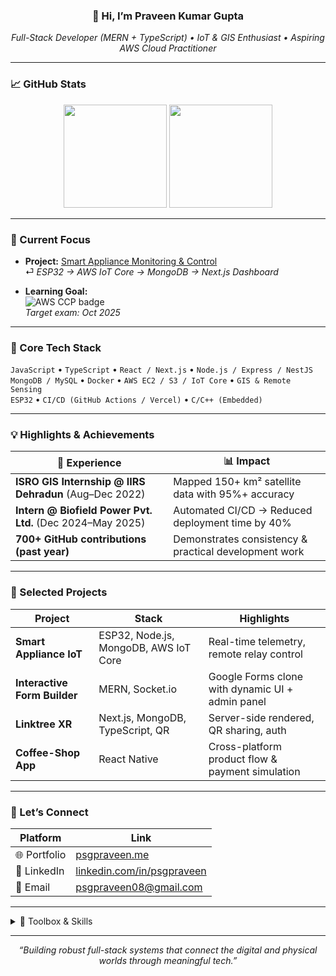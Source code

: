 <!--
  Repository: psgpraveen/psgpraveen
  This README powers your GitHub profile page.
  Update badges, project links, and stats URLs as you earn new skills.
-->

<h3 align="center">
  👋 Hi, I’m <strong>Praveen Kumar Gupta</strong>
</h3>

<p align="center">
  <em>Full-Stack Developer (MERN + TypeScript) • IoT & GIS Enthusiast • Aspiring AWS Cloud Practitioner</em>
</p>

---

### 📈 GitHub Stats

<p align="center">
  <img src="https://github-readme-stats.vercel.app/api?username=psgpraveen&show_icons=true&theme=react&count_private=true" height="165" />
  <img src="https://streak-stats.demolab.com?user=psgpraveen&theme=react&hide_border=true" height="165" />
</p>

---

### 🔭 Current Focus

- **Project:** [Smart Appliance Monitoring & Control](https://github.com/psgpraveen/Smart-Appliance-IoT)  
  ⏎ *ESP32 → AWS IoT Core → MongoDB → Next.js Dashboard*
  
- **Learning Goal:**  
  <img src="https://img.shields.io/badge/AWS-Cloud%20Practitioner-orange?logo=amazon-aws&logoColor=white" alt="AWS CCP badge" />  
  _Target exam: Oct 2025_

---

### 🧠 Core Tech Stack

`JavaScript` • `TypeScript` • `React / Next.js` • `Node.js / Express / NestJS`  
`MongoDB / MySQL` • `Docker` • `AWS EC2 / S3 / IoT Core` • `GIS & Remote Sensing`  
`ESP32` • `CI/CD (GitHub Actions / Vercel)` • `C/C++ (Embedded)`

---

### 💡 Highlights & Achievements

| 🚀 Experience                                         | 📊 Impact                                             |
|------------------------------------------------------|--------------------------------------------------------|
| **ISRO GIS Internship @ IIRS Dehradun** (Aug–Dec 2022) | Mapped 150+ km² satellite data with 95%+ accuracy     |
| **Intern @ Biofield Power Pvt. Ltd.** (Dec 2024–May 2025) | Automated CI/CD → Reduced deployment time by 40%     |
| **700+ GitHub contributions (past year)**            | Demonstrates consistency & practical development work |

---

### 📂 Selected Projects

| Project                    | Stack                                         | Highlights                                      |
|----------------------------|-----------------------------------------------|-------------------------------------------------|
| **Smart Appliance IoT**    | ESP32, Node.js, MongoDB, AWS IoT Core         | Real-time telemetry, remote relay control       |
| **Interactive Form Builder** | MERN, Socket.io                              | Google Forms clone with dynamic UI + admin panel |
| **Linktree XR**            | Next.js, MongoDB, TypeScript, QR              | Server-side rendered, QR sharing, auth          |
| **Coffee-Shop App**        | React Native                                  | Cross-platform product flow & payment simulation |

---

### 🤝 Let’s Connect

| Platform     | Link                                                                 |
|--------------|----------------------------------------------------------------------|
| 🌐 Portfolio | [psgpraveen.me](https://psgpraveen.me)                                |
| 💼 LinkedIn  | [linkedin.com/in/psgpraveen](https://linkedin.com/in/psgpraveen)     |
| 📧 Email     | [psgpraveen08@gmail.com](mailto:psgpraveen08@gmail.com)              |

---

<details>
<summary>🧰 Toolbox & Skills</summary>

- **Languages:** JavaScript, TypeScript, C/C++, SQL  
- **Frameworks:** React, Next.js, React Native, Express, NestJS  
- **Cloud & DevOps:** AWS EC2/S3/IoT Core, Docker, GitHub Actions, Vercel  
- **Databases:** MongoDB, MySQL, Firebase, PostGIS (beginner)  
- **IoT & Embedded:** ESP32, Arduino, PZEM-004T, MQTT, TinyML  
- **Mapping & Geo:** QGIS, ArcGIS (Basics), GIS & Remote Sensing  
- **Other Tools:** Tailwind CSS, Framer Motion, Socket.io, REST APIs, JWT Auth  

</details>

---

<p align="center">
  <em>“Building robust full-stack systems that connect the digital and physical worlds through meaningful tech.”</em>
</p>
